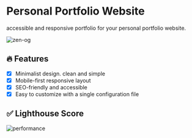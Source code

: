 # Personal Portfolio Website

accessible and responsive portfolio for your personal portfolio website.

![zen-og](https://github.com/user-attachments/assets/7a72aaae-6652-4cd0-becc-8e6a3c224993)

## 🔥 Features

- [x] Minimalist design. clean and simple
- [x] Mobile-first responsive layout
- [x] SEO-friendly and accessible
- [x] Easy to customize with a single configuration file

## ✅ Lighthouse Score

![performance](https://github.com/user-attachments/assets/4f95e2ca-03f9-4996-9e34-dcd179194c58)
